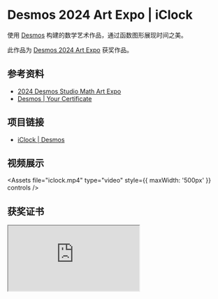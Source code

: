 # Desmos 2024 Art Expo | iClock

使用 [Desmos](https://www.desmos.com) 构建的数学艺术作品，通过函数图形展现时间之美。

此作品为 [Desmos 2024 Art Expo](https://www.desmos.com/art) 获奖作品。

## 参考资料

- [2024 Desmos Studio Math Art Expo](https://blog.desmos.com/articles/art-expo-launch-2024/)
- [Desmos | Your Certificate](https://www.desmos.com/winner-certificate-2024?hash=p4i42jkcp1)

## 项目链接

- [iClock | Desmos](https://www.desmos.com/geometry/p4i42jkcp1)

## 视频展示

<Assets file="iclock.mp4" type="video" style={{ maxWidth: '500px' }} controls />

## 获奖证书

<iframe
  src="https://www.desmos.com/winner-certificate-2024?hash=p4i42jkcp1"
  style={{ width: '100%', height: '100vh' }}
/>

## 效果展示

<IframeWindow url="https://www.desmos.com/geometry/p4i42jkcp1" />
